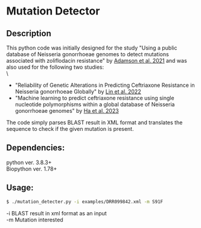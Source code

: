 # Mutation Detector

## Description

This python code was initially designed for the study "Using a public database of Neisseria gonorrhoeae genomes to detect mutations associated with zoliflodacin resistance" by [Adamson et al. 2021](https://doi.org/10.1093/jac/dkab262) and was also used for the following two studies: \
\
* "Reliability of Genetic Alterations in Predicting Ceftriaxone Resistance in Neisseria gonorrhoeae Globally" by [Lin et al. 2022](https://doi.org/10.1128/spectrum.02065-21)
* "Machine learning to predict ceftriaxone resistance using single nucleotide polymorphisms within a global database of Neisseria gonorrhoeae genomes" by [Ha et al. 2023](https://doi.org/10.1128/spectrum.01703-23)

The code simply parses BLAST result in XML format and translates the sequence to check if the given mutation is present.

## Dependencies:

python ver. 3.8.3+\
Biopython ver. 1.78+

## Usage:

```bash
$ ./mutation_detecter.py -i examples/DRR099842.xml -m S91F
```

-i BLAST result in xml format as an input \
-m Mutation interested
